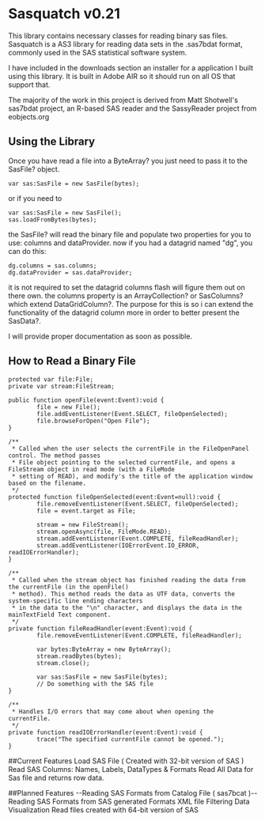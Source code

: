 # Sasquatch v0.21
This library contains necessary classes for reading binary sas files. Sasquatch is a AS3 library for reading data sets in the .sas7bdat format, commonly used in the SAS statistical software system.

I have included in the downloads section an installer for a application I built using this library. It is built in Adobe AIR so it should run on all OS that support that.

The majority of the work in this project is derived from Matt Shotwell's sas7bdat project, an R-based SAS reader and the SassyReader project from eobjects.org


## Using the Library
Once you have read a file into a ByteArray? you just need to pass it to the SasFile? object.
```
var sas:SasFile = new SasFile(bytes);
```
or if you need to
```
var sas:SasFile = new SasFile();
sas.loadFromBytes(bytes);
```

the SasFile? will read the binary file and populate two properties for you to use: columns and dataProvider.
now if you had a datagrid named "dg", you can do this:
```
dg.columns = sas.columns;
dg.dataProvider = sas.dataProvider;
```

it is not required to set the datagrid columns flash will figure them out on there own. the columns property is an ArrayCollection? or SasColumns? which extend DataGridColumn?. The purpose for this is so i can extend the functionality of the datagrid column more in order to better present the SasData?.

I will provide proper documentation as soon as possible.

## How to Read a Binary File
```
protected var file:File;
private var stream:FileStream;
        
public function openFile(event:Event):void {
        file = new File();
        file.addEventListener(Event.SELECT, fileOpenSelected);
        file.browseForOpen("Open File");
}
        
/**
 * Called when the user selects the currentFile in the FileOpenPanel control. The method passes 
 * File object pointing to the selected currentFile, and opens a FileStream object in read mode (with a FileMode
 * setting of READ), and modify's the title of the application window based on the filename.
 */
protected function fileOpenSelected(event:Event=null):void { 
        file.removeEventListener(Event.SELECT, fileOpenSelected);
        file = event.target as File;
                
        stream = new FileStream();
        stream.openAsync(file, FileMode.READ);
        stream.addEventListener(Event.COMPLETE, fileReadHandler);
        stream.addEventListener(IOErrorEvent.IO_ERROR, readIOErrorHandler);
}
        
/**
 * Called when the stream object has finished reading the data from the currentFile (in the openFile()
 * method). This method reads the data as UTF data, converts the system-specific line ending characters
 * in the data to the "\n" character, and displays the data in the mainTextField Text component.
 */
private function fileReadHandler(event:Event):void {
        file.removeEventListener(Event.COMPLETE, fileReadHandler);
        
        var bytes:ByteArray = new ByteArray();
        stream.readBytes(bytes);
        stream.close();
                
        var sas:SasFile = new SasFile(bytes);
        // Do something with the SAS file
}
        
/**
 * Handles I/O errors that may come about when opening the currentFile.
 */
private function readIOErrorHandler(event:Event):void {
        trace("The specified currentFile cannot be opened.");
}
```

##Current Features
Load SAS File ( Created with 32-bit version of SAS )
Read SAS Columns: Names, Labels, DataTypes & Formats
Read All Data for Sas file and returns row data.

##Planned Features
--Reading SAS Formats from Catalog File ( sas7bcat )--
Reading SAS Formats from SAS generated Formats XML file
Filtering
Data Visualization
Read files created with 64-bit version of SAS
